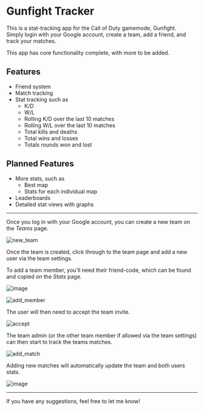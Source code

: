# Gunfight Tracker

This is a stat-tracking app for the Call of Duty gamemode, Gunfight. <br/>
Simply login with your Google account, create a team, add a friend, and track your matches.

This app has core functionality complete, with more to be added.

## Features

- Friend system
- Match tracking
- Stat tracking such as
  - K/D
  - W/L
  - Rolling K/D over the last 10 matches
  - Rolling W/L over the last 10 matches
  - Total kills and deaths
  - Total wins and losses
  - Totals rounds won and lost

## Planned Features

- More stats, such as
  - Best map
  - Stats for each individual map
- Leaderboards
- Detailed stat views with graphs

<hr/>

Once you log in with your Google account, you can create a new team on the _Teams_ page.

![new_team](https://github.com/user-attachments/assets/b9729984-afe3-4ee9-8945-425f466d0bcf)

Once the team is created, click through to the team page and add a new user via the team settings.<br/>

To add a team member, you'll need their friend-code, which can be found and copied on the _Stats_ page.

![image](https://github.com/user-attachments/assets/3754bd2d-236e-40a2-a485-8f2df0451021)

![add_member](https://github.com/user-attachments/assets/2e676573-4827-4542-a6f7-02d45091de58)

The user will then need to accept the team invite.

![accept](https://github.com/user-attachments/assets/0382bc41-461c-4372-a9b8-1a60d43ae3e5)

The team admin (or the other team member if allowed via the team settings) can then start to track the teams matches.

![add_match](https://github.com/user-attachments/assets/d641db5d-e96a-438b-aee7-14a89150c7c9)

Adding new matches will automatically update the team and both users stats.

![image](https://github.com/user-attachments/assets/4d17b7af-7388-4e59-9937-67887608d980)


<hr/>
If you have any suggestions, feel free to let me know!
